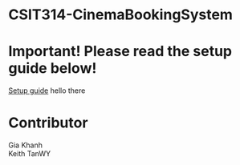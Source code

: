 # CSIT314-CinemaBookingSystem
<h1>Important! Please read the setup guide below!</h1>
<a href="https://docs.google.com/document/d/171rAjRilCQRE3mS0SH_-pa-7pbEFLgTkazWLOz-yWBs/edit?usp=sharing">Setup guide</a>
hello there 
<br>
<h1>Contributor</h1>
Gia Khanh<br>
Keith TanWY<br>
